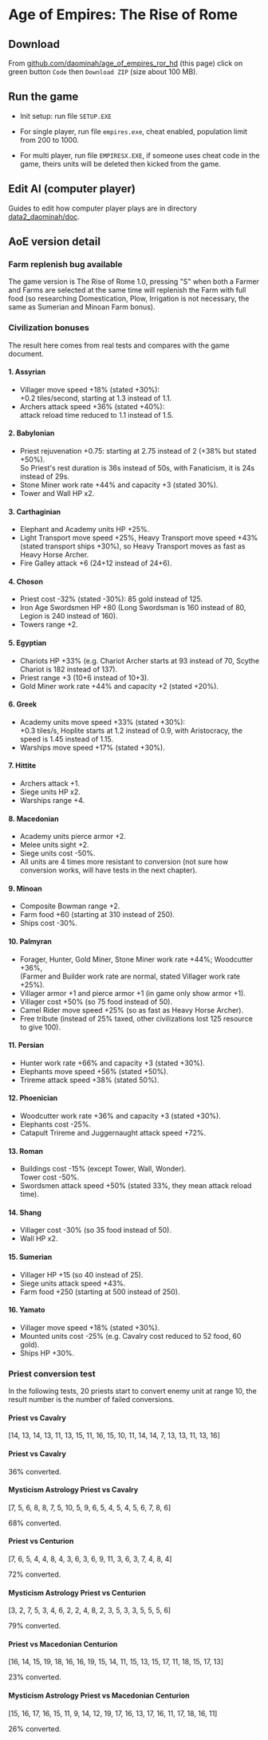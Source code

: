# Age of Empires: The Rise of Rome

## Download

From [github.com/daominah/age_of_empires_ror_hd](https://github.com/daominah/age_of_empires_ror_hd) (this page)
click on green button `Code` then `Download ZIP` (size about 100 MB).

## Run the game

* Init setup: run file `SETUP.EXE`

* For single player, run file `empires.exe`,
  cheat enabled, population limit from 200 to 1000.

* For multi player, run file `EMPIRESX.EXE`, if someone uses cheat code in the game,
  theirs units will be deleted then kicked from the game.

## Edit AI (computer player)

Guides to edit how computer player plays are in directory
[data2_daominah/doc](data2_daominah/doc/edit_computer_player.md).

## AoE version detail

### Farm replenish bug available

The game version is The Rise of Rome 1.0, pressing "S" when both a Farmer and
Farms are selected at the same time will replenish the Farm with full food
(so researching Domestication, Plow, Irrigation is not necessary,
the same as Sumerian and Minoan Farm bonus).

### Civilization bonuses

The result here comes from real tests and compares with the game document.

#### 1. Assyrian

* Villager move speed +18% (stated +30%):  
  +0.2 tiles/second, starting at 1.3 instead of 1.1.
* Archers attack speed +36% (stated +40%):  
  attack reload time reduced to 1.1 instead of 1.5.

#### 2. Babylonian

* Priest rejuvenation +0.75: starting at 2.75 instead of 2 (+38% but stated +50%).  
  So Priest's rest duration is 36s instead of 50s,
  with Fanaticism, it is 24s instead of 29s.
* Stone Miner work rate +44% and capacity +3 (stated 30%).
* Tower and Wall HP x2.

#### 3. Carthaginian

* Elephant and Academy units HP +25%.
* Light Transport move speed +25%, Heavy Transport move speed +43%
  (stated transport ships +30%),
  so Heavy Transport moves as fast as Heavy Horse Archer.
* Fire Galley attack +6 (24+12 instead of 24+6).

#### 4. Choson

* Priest cost -32% (stated -30%): 85 gold instead of 125.
* Iron Age Swordsmen HP +80
  (Long Swordsman is 160 instead of 80, Legion is 240 instead of 160).
* Towers range +2.

#### 5. Egyptian

* Chariots HP +33% (e.g. Chariot Archer starts at 93 instead of 70,
  Scythe Chariot is 182 instead of 137).
* Priest range +3 (10+6 instead of 10+3).
* Gold Miner work rate +44% and capacity +2 (stated +20%).

#### 6. Greek

* Academy units move speed +33% (stated +30%):  
  +0.3 tiles/s, Hoplite starts at 1.2 instead of 0.9,
  with Aristocracy, the speed is 1.45 instead of 1.15.
* Warships move speed +17% (stated +30%).

#### 7. Hittite

* Archers attack +1.
* Siege units HP x2.
* Warships range +4.

#### 8. Macedonian

* Academy units pierce armor +2.
* Melee units sight +2.
* Siege units cost -50%.
* All units are 4 times more resistant to conversion
  (not sure how conversion works, will have tests in the next chapter).

#### 9. Minoan

* Composite Bowman range +2.
* Farm food +60 (starting at 310 instead of 250).
* Ships cost -30%.

#### 10. Palmyran

* Forager, Hunter, Gold Miner, Stone Miner work rate +44%; Woodcutter +36%,  
  (Farmer and Builder work rate are normal, stated Villager work rate +25%).
* Villager armor +1 and pierce armor +1 (in game only show armor +1).
* Villager cost +50% (so 75 food instead of 50).
* Camel Rider move speed +25% (so as fast as Heavy Horse Archer).
* Free tribute
  (instead of 25% taxed, other civilizations lost 125 resource to give 100).

#### 11. Persian

* Hunter work rate +66% and capacity +3 (stated +30%).
* Elephants move speed +56% (stated +50%).
* Trireme attack speed +38% (stated 50%).

#### 12. Phoenician

* Woodcutter work rate +36% and capacity +3 (stated +30%).
* Elephants cost -25%.
* Catapult Trireme and Juggernaught attack speed +72%.

#### 13. Roman

* Buildings cost -15% (except Tower, Wall, Wonder).  
  Tower cost -50%.
* Swordsmen attack speed +50% (stated 33%, they mean attack reload time).

#### 14. Shang

* Villager cost -30% (so 35 food instead of 50).
* Wall HP x2.

#### 15. Sumerian

* Villager HP +15 (so 40 instead of 25).
* Siege units attack speed +43%.
* Farm food +250 (starting at 500 instead of 250).

#### 16. Yamato

* Villager move speed +18% (stated +30%).
* Mounted units cost -25% (e.g. Cavalry cost reduced to 52 food, 60 gold).
* Ships HP +30%.

### Priest conversion test

In the following tests, 20 priests start to convert enemy unit at range 10,
the result number is the number of failed conversions.

#### Priest vs Cavalry

[14, 13, 14, 13, 11, 13, 15, 11, 16, 15, 10, 11, 14, 14, 7, 13, 13, 11, 13, 16]

#### Priest vs Cavalry

36% converted.

#### Mysticism Astrology Priest vs Cavalry

[7, 5, 6, 8, 8, 7, 5, 10, 5, 9, 6, 5, 4, 5, 4, 5, 6, 7, 8, 6]

68% converted.

#### Priest vs Centurion

[7, 6, 5, 4, 4, 8, 4, 3, 6, 3, 6, 9, 11, 3, 6, 3, 7, 4, 8, 4]

72% converted.

#### Mysticism Astrology Priest vs Centurion

[3, 2, 7, 5, 3, 4, 6, 2, 2, 4, 8, 2, 3, 5, 3, 3, 5, 5, 5, 6]

79% converted.

#### Priest vs Macedonian Centurion

[16, 14, 15, 19, 18, 16, 16, 19, 15, 14, 11, 15, 13, 15, 17, 11, 18, 15, 17, 13]

23% converted.

#### Mysticism Astrology Priest vs Macedonian Centurion

[15, 16, 17, 16, 15, 11, 9, 14, 12, 19, 17, 16, 13, 17, 16, 11, 17, 18, 16, 11]

26% converted.
